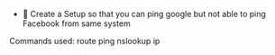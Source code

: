 - 🔰 Create a Setup so that you can ping google  but not able to ping Facebook from same system

Commands used:
 route 
 ping
 nslookup
 ip


